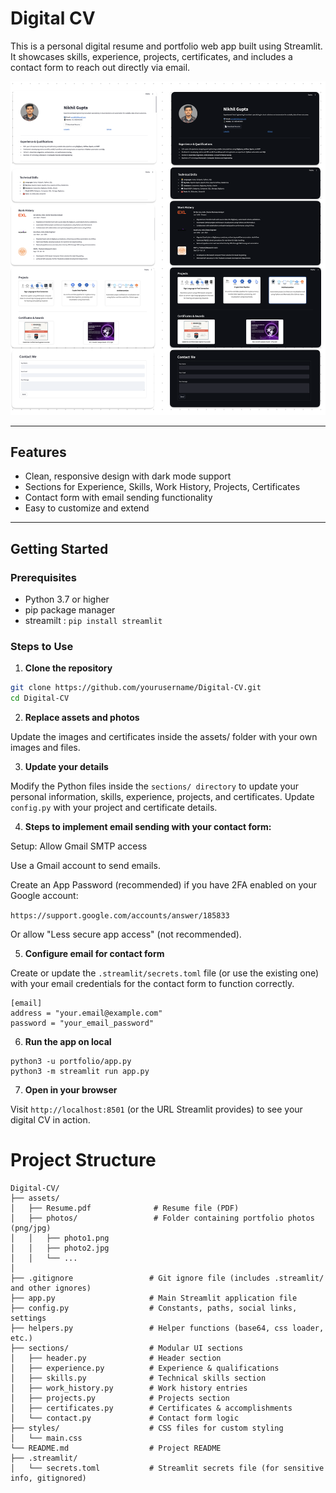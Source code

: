 # Digital CV

This is a personal digital resume and portfolio web app built using Streamlit. It showcases skills, experience, projects, certificates, and includes a contact form to reach out directly via email.

![UI](assets/photos/UI.png)

---

## Features

- Clean, responsive design with dark mode support
- Sections for Experience, Skills, Work History, Projects, Certificates
- Contact form with email sending functionality
- Easy to customize and extend

---

## Getting Started

### Prerequisites

- Python 3.7 or higher
- pip package manager
- streamilt : ```pip install streamlit```

### Steps to Use

1. **Clone the repository**

```bash
git clone https://github.com/yourusername/Digital-CV.git
cd Digital-CV
```
2. **Replace assets and photos**
   
Update the images and certificates inside the assets/ folder with your own images and files.

3. **Update your details**
   
Modify the Python files inside the ```sections/ directory``` to update your personal information, skills, experience, projects, and certificates.
Update ```config.py``` with your project and certificate details.

4. **Steps to implement email sending with your contact form:**

Setup: Allow Gmail SMTP access
   
Use a Gmail account to send emails.
  
Create an App Password (recommended) if you have 2FA enabled on your Google account:
  
```https://support.google.com/accounts/answer/185833```
  
Or allow "Less secure app access" (not recommended).

5. **Configure email for contact form**
   
Create or update the ```.streamlit/secrets.toml``` file (or use the existing one) with your email credentials for the contact form to function correctly.

```
[email]
address = "your.email@example.com"
password = "your_email_password"
```

6. **Run the app on local**

```
python3 -u portfolio/app.py
python3 -m streamlit run app.py
```

7. **Open in your browser**
   
Visit ```http://localhost:8501``` (or the URL Streamlit provides) to see your digital CV in action.

# Project Structure
```
Digital-CV/
├── assets/
│   ├── Resume.pdf              # Resume file (PDF)
│   ├── photos/                 # Folder containing portfolio photos (png/jpg)
│   │   ├── photo1.png
│   │   ├── photo2.jpg
│   │   └── ...                 
│
├── .gitignore                 # Git ignore file (includes .streamlit/ and other ignores)
├── app.py                     # Main Streamlit application file
├── config.py                  # Constants, paths, social links, settings
├── helpers.py                 # Helper functions (base64, css loader, etc.)
├── sections/                  # Modular UI sections
│   ├── header.py              # Header section
│   ├── experience.py          # Experience & qualifications
│   ├── skills.py              # Technical skills section
│   ├── work_history.py        # Work history entries
│   ├── projects.py            # Projects section
│   ├── certificates.py        # Certificates & accomplishments
│   └── contact.py             # Contact form logic
├── styles/                    # CSS files for custom styling
│   └── main.css
└── README.md                  # Project README
├── .streamlit/
│   └── secrets.toml           # Streamlit secrets file (for sensitive info, gitignored)
```
